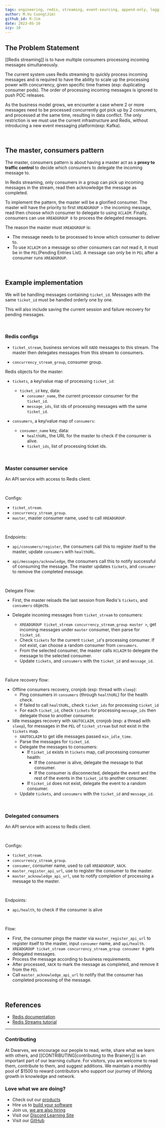 ```yaml
---
tags: engineering, redis, streaming, event-sourcing, append-only, logging, messaging, concurrency
author: M.Vu Cuong(Jim)
github_id: R-Jim
date: 2023-05-16
icy: 10
---
```


## The Problem Statement

[[Redis streaming]] is to have multiple consumers processing incoming messages simultaneously. 

The current system uses Redis streaming to quickly process incoming messages and is required to have the ability to scale up the processing power with concurrency, given specific time frames (exp: duplicating consumer pods). The order of processing incoming messages is ignored to push POC releases.

As the business model grows, we encounter a case where 2 or more messages need to be processed concurrently got pick up by 2 consumers, and processed at the same time, resulting in data conflict. The only restriction is we must use the current infrastructure and Redis, without introducing a new event messaging platform(exp: Kafka). 

<br/>

## The master, consumers pattern

The master, consumers pattern is about having a master act as a **proxy to traffic control** to decide which consumers to delegate the incoming message to.

In Redis streaming, only consumers in a group can pick up incoming messages in the stream, read then acknowledge the message as completed.

To implement the pattern, the master will be a glorified consumer. The master will have the priority to first `XREADGROUP >` the incoming message, read then choose which consumer to delegate to using `XCLAIM`. Finally, consumers can use `XREADGROUP 0` to process the delegated messages.

The reason the master must `XREADGROUP` is: 
- The message needs to be processed to know which consumer to deliver to. 
- To use `XCLAIM` on a message so other consumers can not read it, it must be in the `PEL`(Pending Entries List). A message can only be in `PEL` after a consumer runs `XREADGROUP`.

<br/>

## Example implementation

We will be handling messages containing `ticket_id`. Messages with the same `ticket_id` must be handled orderly one by one.

This will also include saving the current session and failure recovery for pending messages.

<br/>

### Redis configs

- `ticket_stream`, business services will `XADD` messages to this stream. The master then delegates messages from this stream to consumers.

- `concurrency_stream_group`, consumer group.

Redis objects for the master:

- `tickets`, a key/value map of processing `ticket_id`:
    - `ticket_id` key, data:
        - `consumer_name`, the current processor consumer for the `ticket_id`.
        - `message_ids`, list ids of processing messages with the same `ticket_id`.

- `consumers`, a key/value map of `consumers`:
    - `consumer_name` key, data:
        - `healthURL`, the URL for the master to check if the consumer is alive.
        - `ticket_ids`, list of processing ticket ids.


<br/>

### Master consumer service 
An API service with access to Redis client.

<br/>

Configs:
- `ticket_stream`.
- `concurrency_stream_group`.
- `master`, master consumer name, used to call `XREADGROUP`.

<br/>

Endpoints:

- `api/consumers/register`, the consumers call this to register itself to the master, update `consumers` with `healthURL`.

- `api/messages/acknowledge`, the consumers call this to notify successful of consuming the message. The master updates `tickets`, and `consumer` to remove the completed message.

<br/>

Delegate Flow:

- First, the master reloads the last session from Redis's `tickets`, and `consumers` objects.

- Delegate incoming messages from `ticket_stream` to consumers:
    - `XREADGROUP ticket_stream concurrency_stream_group master >`, get incoming messages under `master` consumer, then parse for `ticket_id`.
    - Check `tickets` for the current `ticket_id`'s processing consumer. If not exist, can choose a random consumer from `consumers`.
    - From the selected consumer, the master calls `XCLAIM` to delegate the message to the selected consumer.
    - Update `tickets`, and `consumers` with the `ticket_id` and `message_id`.

<br/>

Failure recovery flow:

- Offline consumers recovery, cronjob (exp: thread with `sleep`):
    - Ping consumers in `consumers` (through `healthURL`) for the health check.
    - If failed to call `healthURL`, check `ticket_ids` for processing `ticket_id`
    - For each `ticket_id`, check `tickets` for processing `message_ids` then delegate those to another consumer.
- Idle messages recovery with `XAUTOCLAIM`, cronjob (exp: a thread with `sleep`), for messages in the `PEL` of `ticket_stream` but not exist in the `tickets` map.
    - `XAUTOCLAIM` to get idle messages passed `min_idle_time`.
    - Parse the messages for `ticket_id`.
    - Delegate the messages to consumers:
        - If `ticket_id` exists in `tickets` map, call processing consumer health:
            - If the consumer is alive, delegate the message to that consumer.
            - If the consumer is disconnected, delegate the event and the rest of the events in the `ticket_id` to another consumer.
        - If `ticket_id` does not exist, delegate the event to a random consumer.
    - Update `tickets`, and `consumers` with the `ticket_id` and `message_id`.

<br/>

### Delegated consumers
An API service with access to Redis client.

<br/>

Configs:

- `ticket_stream`.
- `concurrency_stream_group`.
- `consumer`, consumer name, used to call `XREADGROUP`, `XACK`.
- `master_register_api_url`, use to register the consumer to the master.
- `master_acknowledge_api_url`, use to notify completion of processing a message to the master.

<br/>

Endpoints:

- `api/health`, to check if the consumer is alive

<br/>

Flow:

- First, the consumer pings the master via `master_register_api_url` to register itself to the master, input `consumer` name, and `api/health`.
- `XREADGROUP ticket_stream concurrency_stream_group consumer 0` gets delegated messages.
- Process the message according to business requirements.
- After processed, `XACK` to mark the message as completed, and remove it from the `PEL`
- Call `master_acknowledge_api_url` to notify that the consumer has completed processing of the message.

<br/>

## References

- [Redis documentation](https://redis.io/docs/)
- [Redis Streams tutorial](https://redis.io/docs/data-types/streams-tutorial/)



---
<!-- cta -->
### Contributing

At Dwarves, we encourage our people to read, write, share what we learn with others, and [[CONTRIBUTING|contributing to the Brainery]] is an important part of our learning culture. For visitors, you are welcome to read them, contribute to them, and suggest additions. We maintain a monthly pool of $1500 to reward contributors who support our journey of lifelong growth in knowledge and network.

### Love what we are doing?

- Check out our [products](https://superbits.co)
- Hire us to [build your software](https://d.foundation)
- Join us, [we are also hiring](https://github.com/dwarvesf/WeAreHiring)
- Visit our [Discord Learning Site](https://discord.gg/dzNBpNTVEZ)
- Visit our [GitHub](https://github.com/dwarvesf)